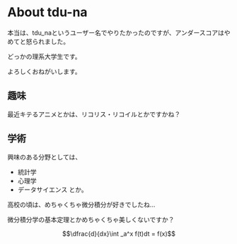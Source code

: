 # About tdu-na
本当は、tdu_naというユーザー名でやりたかったのですが、アンダースコアはやめてと怒られました。

<!-- 実はTwitterとかもやってたりしてます。

[Twitter](https://twitter.com/tdu_na) -->

どっかの理系大学生です。


よろしくおねがいします。

## 趣味
最近キテるアニメとかは、リコリス・リコイルとかですかね？

## 学術
興味のある分野としては、
- 統計学
- 心理学
- データサイエンス
とか。

高校の頃は、めちゃくちゃ微分積分が好きでしたね…

微分積分学の基本定理とかめちゃくちゃ美しくないですか？

$$\dfrac{d}{dx}\int _a^x f(t)dt = f(x)$$

